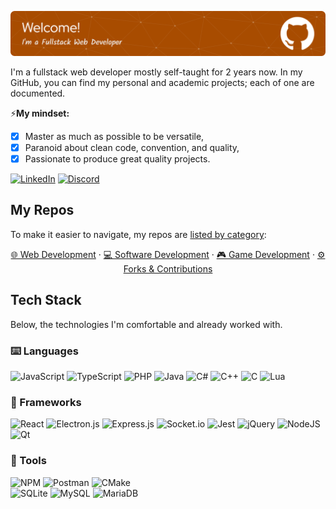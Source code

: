 ![Header](./header-image.png)

I'm a fullstack web developer mostly self-taught for 2 years now.
In my GitHub, you can find my personal and academic projects; each of one are documented.

⚡**My mindset:**
- [x] Master as much as possible to be versatile,
- [x] Paranoid about clean code, convention, and quality,
- [x] Passionate to produce great quality projects.

[![LinkedIn](https://img.shields.io/badge/LinkedIn-%230077B5.svg?logo=linkedin&logoColor=white)](https://linkedin.com/in/eddy-druet-b5b065207) 
[![Discord](https://img.shields.io/badge/Discord-%237289DA.svg?logo=discord&logoColor=white)](https://discord.gg/Akwd#6098)

## My Repos
To make it easier to navigate, my repos are [listed by category](https://github.com/Akwd22?tab=stars):

<div align="center">

  [🌐 Web Development](https://github.com/stars/Akwd22/lists/my-repos-web-projects) ·
  [💻 Software Development](https://github.com/stars/Akwd22/lists/my-repos-software-projects) ·
  [🎮 Game Development](https://github.com/stars/Akwd22/lists/my-repos-game-projects) ·
  [⚙️ Forks & Contributions](https://github.com/stars/Akwd22/lists/my-repos-forks-contribut)
  
</div>


## Tech Stack
Below, the technologies I'm comfortable and already worked with.

### ⌨️ Languages
![JavaScript](https://img.shields.io/badge/javascript-%23323330.svg?style=for-the-badge&logo=javascript&logoColor=%23F7DF1E)
![TypeScript](https://img.shields.io/badge/typescript-%23007ACC.svg?style=for-the-badge&logo=typescript&logoColor=white)
![PHP](https://img.shields.io/badge/php-%23777BB4.svg?style=for-the-badge&logo=php&logoColor=white)
![Java](https://img.shields.io/badge/java-%23ED8B00.svg?style=for-the-badge&logo=java&logoColor=white)
![C#](https://img.shields.io/badge/c%23-%23239120.svg?style=for-the-badge&logo=c-sharp&logoColor=white)
![C++](https://img.shields.io/badge/c++-%2300599C.svg?style=for-the-badge&logo=c%2B%2B&logoColor=white)
![C](https://img.shields.io/badge/c-%2300599C.svg?style=for-the-badge&logo=c&logoColor=white)
![Lua](https://img.shields.io/badge/lua-%232C2D72.svg?style=for-the-badge&logo=lua&logoColor=white)

### 🧩 Frameworks
![React](https://img.shields.io/badge/react-%2320232a.svg?style=for-the-badge&logo=react&logoColor=%2361DAFB)
![Electron.js](https://img.shields.io/badge/Electron-191970?style=for-the-badge&logo=Electron&logoColor=white)
![Express.js](https://img.shields.io/badge/express.js-%23404d59.svg?style=for-the-badge&logo=express&logoColor=%2361DAFB)
![Socket.io](https://img.shields.io/badge/Socket.io-black?style=for-the-badge&logo=socket.io&badgeColor=010101)
![Jest](https://img.shields.io/badge/-jest-%23C21325?style=for-the-badge&logo=jest&logoColor=white)
![jQuery](https://img.shields.io/badge/jquery-%230769AD.svg?style=for-the-badge&logo=jquery&logoColor=white)
![NodeJS](https://img.shields.io/badge/node.js-6DA55F?style=for-the-badge&logo=node.js&logoColor=white)  
![Qt](https://img.shields.io/badge/Qt-%23217346.svg?style=for-the-badge&logo=Qt&logoColor=white)

### 🔧 Tools
![NPM](https://img.shields.io/badge/NPM-%23000000.svg?style=for-the-badge&logo=npm&logoColor=white)
![Postman](https://img.shields.io/badge/Postman-FF6C37?style=for-the-badge&logo=postman&logoColor=white)
![CMake](https://img.shields.io/badge/CMake-%23008FBA.svg?style=for-the-badge&logo=cmake&logoColor=white)  
![SQLite](https://img.shields.io/badge/sqlite-%2307405e.svg?style=for-the-badge&logo=sqlite&logoColor=white)
![MySQL](https://img.shields.io/badge/mysql-%2300f.svg?style=for-the-badge&logo=mysql&logoColor=white)
![MariaDB](https://img.shields.io/badge/MariaDB-003545?style=for-the-badge&logo=mariadb&logoColor=white)
